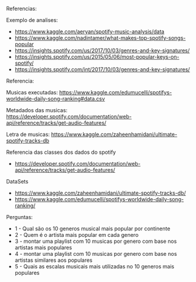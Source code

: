 Referencias:

Exemplo de analises:
+ https://www.kaggle.com/aeryan/spotify-music-analysis/data
+ https://www.kaggle.com/nadintamer/what-makes-top-spotify-songs-popular
+ https://insights.spotify.com/us/2017/10/03/genres-and-key-signatures/
+ https://insights.spotify.com/us/2015/05/06/most-popular-keys-on-spotify/
+ https://insights.spotify.com/int/2017/10/03/genres-and-key-signatures/

Referencia:

Musicas executadas:
https://www.kaggle.com/edumucelli/spotifys-worldwide-daily-song-ranking#data.csv

Metadados das musicas:
https://developer.spotify.com/documentation/web-api/reference/tracks/get-audio-features/

Letra de musicas:
https://www.kaggle.com/zaheenhamidani/ultimate-spotify-tracks-db


Referencia das classes dos dados do spotify
+ https://developer.spotify.com/documentation/web-api/reference/tracks/get-audio-features/


DataSets
+ https://www.kaggle.com/zaheenhamidani/ultimate-spotify-tracks-db/
+ https://www.kaggle.com/edumucelli/spotifys-worldwide-daily-song-ranking/

Perguntas:
+ 1 - Qual são os 10 generos musical mais popular por continente
+ 2 - Quem é o artista mais popular em cada genero
+ 3 - montar uma playlist com 10 musicas por genero com base nos artistas mais populares
+ 4 - montar uma playlist com 10 musicas por genero com base nos artistas similares aos populares
+ 5 - Quais as escalas musicais mais utilizadas no 10 generos mais populares

